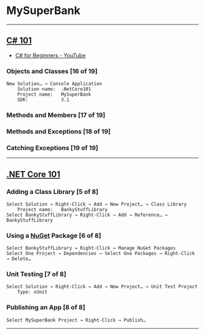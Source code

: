 # MySuperBank

---
## [C# 101](https://learn.microsoft.com/zh-cn/shows/csharp-101/)
- [C# for Beginners - YouTube](https://www.youtube.com/playlist?list=PLdo4fOcmZ0oVxKLQCHpiUWun7vlJJvUiN)
### Objects and Classes [16 of 19]
    New Solution… → Console Application
        Solution name:  .NetCore101
        Project name:   MySuperBank
        SDK:            3.1
### Methods and Members [17 of 19]
### Methods and Exceptions [18 of 19]
### Catching Exceptions [19 of 19]

---
## [.NET Core 101](https://learn.microsoft.com/zh-cn/shows/net-core-101/)
### Adding a Class Library [5 of 8]
    Select Solution → Right-Click → Add → New Project… → Class Library
        Project name:   BankyStuffLibrary
    Select BankyStuffLibrary → Right-Click → Add → Reference… → BankyStuffLibrary
### Using a [NuGet](https://www.nuget.org/) Package [6 of 8]
    Select BankyStuffLibrary → Right-Click → Manage NuGet Packages
    Select One Project → Dependencies → Select One Packages → Right-Click → Delete…
### Unit Testing [7 of 8]
    Select Solution → Right-Click → Add → New Project… → Unit Test Project
        Type: xUnit
### Publishing an App [8 of 8]
    Select MySuperBank Project → Right-Click → Publish…
---
